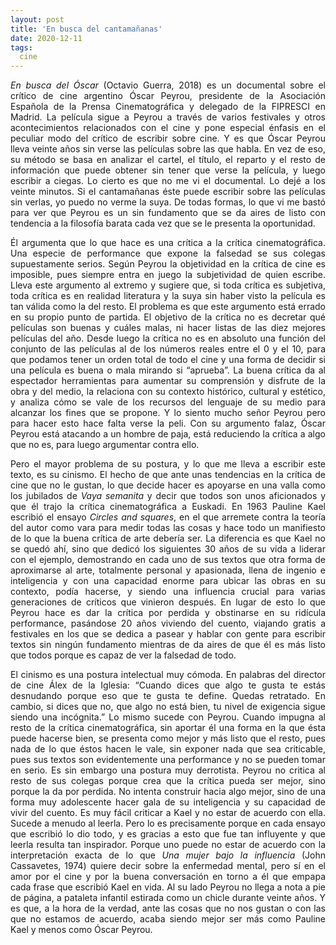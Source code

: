 ```yaml
---
layout: post
title: 'En busca del cantamañanas'
date: 2020-12-11
tags:
  cine
---
```

<p style='text-align: justify;'><i>En busca del Óscar</i> (Octavio Guerra, 2018) es un documental sobre el crítico de cine argentino Óscar Peyrou, presidente de la Asociación Española de la Prensa Cinematográfica y delegado de la FIPRESCI en Madrid. La película sigue a Peyrou a través de varios festivales y otros acontecimientos relacionados con el cine y pone especial énfasis en el peculiar modo del crítico de escribir sobre cine. Y es que Óscar Peyrou lleva veinte años sin verse las películas sobre las que habla. En vez de eso, su método se basa en analizar el cartel, el título, el reparto y el resto de información que puede obtener sin tener que verse la película, y luego escribir a ciegas. Lo cierto es que no me vi el documental. Lo dejé a los veinte minutos. Si el cantamañanas éste puede escribir sobre las películas sin verlas, yo puedo no verme la suya. De todas formas, lo que vi me bastó para ver que Peyrou es un sin fundamento que se da aires de listo con tendencia a la filosofía barata cada vez que se le presenta la oportunidad.</p>

<p style='text-align: justify;'>Él argumenta que lo que hace es una crítica a la crítica cinematográfica. Una especie de performance que expone la falsedad se sus colegas supuestamente serios. Según Peyrou la objetividad en la crítica de cine es imposible, pues siempre entra en juego la subjetividad de quien escribe. Lleva este argumento al extremo y sugiere que, si toda crítica es subjetiva, toda crítica es en realidad literatura y la suya sin haber visto la película es tan válida como la del resto. El problema es que este argumento está errado en su propio punto de partida. El objetivo de la crítica no es decretar qué películas son buenas y cuáles malas, ni hacer listas de las diez mejores películas del año. Desde luego la crítica no es en absoluto una función del conjunto de las películas al de los números reales entre el 0 y el 10, para que podamos tener un orden total de todo el cine y una forma de decidir si una película es buena o mala mirando si “aprueba”. La buena crítica da al espectador herramientas para aumentar su comprensión y disfrute de la obra y del medio, la relaciona con su contexto histórico, cultural y estético, y analiza cómo se vale de los recursos del lenguaje de su medio para alcanzar los fines que se propone. Y lo siento mucho señor Peyrou pero para hacer esto hace falta verse la peli. Con su argumento falaz, Óscar Peyrou está atacando a un hombre de paja, está reduciendo la crítica a algo que no es, para luego argumentar contra ello.</p>

<p style='text-align: justify;'>Pero el mayor problema de su postura, y lo que me lleva a escribir este texto, es su cinismo. El hecho de que ante unas tendencias en la crítica de cine que no le gustan, lo que decide hacer es apoyarse en una valla como los jubilados de <i>Vaya semanita</i> y decir que todos son unos aficionados y que él trajo la crítica cinematográfica a Euskadi. En 1963 Pauline Kael escribió el ensayo <i>Circles and squares</i>, en el que arremete contra la teoría del autor como vara para medir todas las cosas y hace todo un manifiesto de lo que la buena crítica de arte debería ser. La diferencia es que Kael no se quedó ahí, sino que dedicó los siguientes 30 años de su vida a liderar con el ejemplo, demostrando en cada uno de sus textos que otra forma de aproximarse al arte, totalmente personal y apasionada, llena de ingenio e inteligencia y con una capacidad enorme para ubicar las obras en su contexto, podía hacerse, y siendo una influencia crucial para varias generaciones de críticos que vinieron después. En lugar de esto lo que Peyrou hace es dar la crítica por perdida y obstinarse en su ridícula performance, pasándose 20 años viviendo del cuento, viajando gratis a festivales en los que se dedica a pasear y hablar con gente para escribir textos sin ningún fundamento mientras de da aires de que él es más listo que todos porque es capaz de ver la falsedad de todo.</p>

<p style='text-align: justify;'>El cinismo es una postura intelectual muy cómoda. En palabras del director de cine Álex de la Iglesia: “Cuando dices que algo te gusta te estás desnudando porque eso que te gusta te define. Quedas retratado. En cambio, si dices que no, que algo no está bien, tu nivel de exigencia sigue siendo una incógnita.” Lo mismo sucede con Peyrou. Cuando impugna al resto de la crítica cinematográfica, sin aportar él una forma en la que ésta puede hacerse bien, se presenta como mejor y más listo que el resto, pues nada de lo que éstos hacen le vale, sin exponer nada que sea criticable, pues sus textos son evidentemente una performance y no se pueden tomar en serio. Es sin embargo una postura muy derrotista. Peyrou no critica al resto de sus colegas porque crea que la crítica pueda ser mejor, sino porque la da por perdida. No intenta construir hacia algo mejor, sino de una forma muy adolescente hacer gala de su inteligencia y su capacidad de vivir del cuento. Es muy fácil criticar a Kael y no estar de acuerdo con ella. Sucede a menudo al leerla. Pero lo es precisamente porque en cada ensayo que escribió lo dio todo, y es gracias a esto que fue tan influyente y que leerla resulta tan inspirador. Porque uno puede no estar de acuerdo con la interpretación exacta de lo que <i>Una mujer bajo la influencia</i> (John Cassavetes, 1974) quiere decir sobre la enfermedad mental, pero sí en el amor por el cine y por la buena conversación en torno a él que empapa cada frase que escribió Kael en vida. Al su lado Peyrou no llega a nota a pie de página, a pataleta infantil estirada como un chicle durante veinte años. Y es que, a la hora de la verdad, ante las cosas que no nos gustan o con las que no estamos de acuerdo, acaba siendo mejor ser más como Pauline Kael y menos como Óscar Peyrou.</p>
